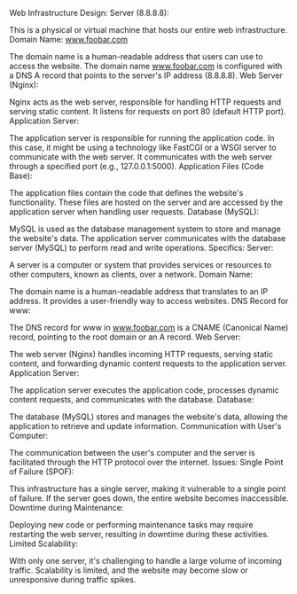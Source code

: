 Web Infrastructure Design:
Server (8.8.8.8):

This is a physical or virtual machine that hosts our entire web infrastructure.
Domain Name: www.foobar.com

The domain name is a human-readable address that users can use to access the website.
The domain name www.foobar.com is configured with a DNS A record that points to the server's IP address (8.8.8.8).
Web Server (Nginx):

Nginx acts as the web server, responsible for handling HTTP requests and serving static content.
It listens for requests on port 80 (default HTTP port).
Application Server:

The application server is responsible for running the application code. In this case, it might be using a technology like FastCGI or a WSGI server to communicate with the web server.
It communicates with the web server through a specified port (e.g., 127.0.0.1:5000).
Application Files (Code Base):

The application files contain the code that defines the website's functionality.
These files are hosted on the server and are accessed by the application server when handling user requests.
Database (MySQL):

MySQL is used as the database management system to store and manage the website's data.
The application server communicates with the database server (MySQL) to perform read and write operations.
Specifics:
Server:

A server is a computer or system that provides services or resources to other computers, known as clients, over a network.
Domain Name:

The domain name is a human-readable address that translates to an IP address. It provides a user-friendly way to access websites.
DNS Record for www:

The DNS record for www in www.foobar.com is a CNAME (Canonical Name) record, pointing to the root domain or an A record.
Web Server:

The web server (Nginx) handles incoming HTTP requests, serving static content, and forwarding dynamic content requests to the application server.
Application Server:

The application server executes the application code, processes dynamic content requests, and communicates with the database.
Database:

The database (MySQL) stores and manages the website's data, allowing the application to retrieve and update information.
Communication with User's Computer:

The communication between the user's computer and the server is facilitated through the HTTP protocol over the internet.
Issues:
Single Point of Failure (SPOF):

This infrastructure has a single server, making it vulnerable to a single point of failure. If the server goes down, the entire website becomes inaccessible.
Downtime during Maintenance:

Deploying new code or performing maintenance tasks may require restarting the web server, resulting in downtime during these activities.
Limited Scalability:

With only one server, it's challenging to handle a large volume of incoming traffic. Scalability is limited, and the website may become slow or unresponsive during traffic spikes.
